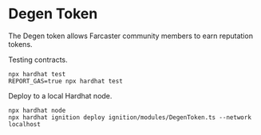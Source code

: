 # Degen Token

The Degen token allows Farcaster community members to earn reputation tokens.

Testing contracts.

```shell
npx hardhat test
REPORT_GAS=true npx hardhat test
```

Deploy to a local Hardhat node.

```shell
npx hardhat node
npx hardhat ignition deploy ignition/modules/DegenToken.ts --network localhost
```
